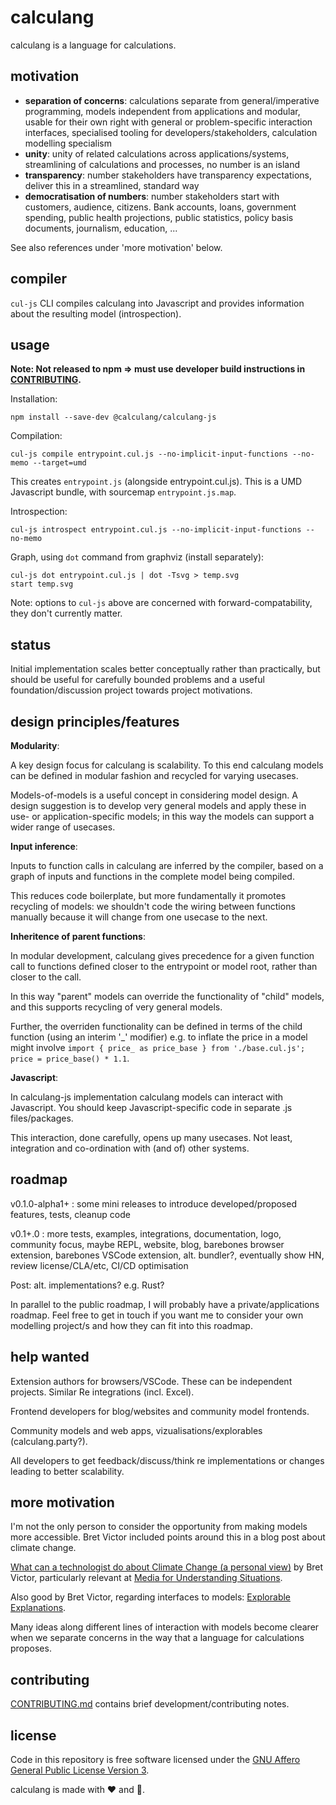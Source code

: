 # calculang

calculang is a language for calculations.

## motivation

- **separation of concerns**: calculations separate from general/imperative programming, models independent from applications and modular, usable for their own right with general or problem-specific interaction interfaces, specialised tooling for developers/stakeholders, calculation modelling specialism
- **unity**: unity of related calculations across applications/systems, streamlining of calculations and processes, no number is an island
- **transparency**: number stakeholders have transparency expectations, deliver this in a streamlined, standard way
- **democratisation of numbers**: number stakeholders start with customers, audience, citizens. Bank accounts, loans, government spending, public health projections, public statistics, policy basis documents, journalism, education, ...

See also references under 'more motivation' below.

## compiler

`cul-js` CLI compiles calculang into Javascript and provides information about the resulting model (introspection).

## usage

**Note: Not released to npm => must use developer build instructions in [CONTRIBUTING](./CONTRIBUTING.md).**

Installation:

```shell
npm install --save-dev @calculang/calculang-js
```

Compilation:

```shell
cul-js compile entrypoint.cul.js --no-implicit-input-functions --no-memo --target=umd
```

This creates `entrypoint.js` (alongside entrypoint.cul.js). This is a UMD Javascript bundle, with sourcemap `entrypoint.js.map`.

Introspection:

```shell
cul-js introspect entrypoint.cul.js --no-implicit-input-functions --no-memo
```

Graph, using `dot` command from graphviz (install separately):

```shell
cul-js dot entrypoint.cul.js | dot -Tsvg > temp.svg
start temp.svg
```

Note: options to `cul-js` above are concerned with forward-compatability, they don't currently matter.

## status

Initial implementation scales better conceptually rather than practically, but should be useful for carefully bounded problems and a useful foundation/discussion project towards project motivations.

## design principles/features

**Modularity**:

A key design focus for calculang is scalability. To this end calculang models can be defined in modular fashion and recycled for varying usecases.

Models-of-models is a useful concept in considering model design. A design suggestion is to develop very general models and apply these in use- or application-specific models; in this way the models can support a wider range of usecases.

**Input inference**:

Inputs to function calls in calculang are inferred by the compiler, based on a graph of inputs and functions in the complete model being compiled.

This reduces code boilerplate, but more fundamentally it promotes recycling of models: we shouldn't code the wiring between functions manually because it will change from one usecase to the next.

**Inheritence of parent functions**:

In modular development, calculang gives precedence for a given function call to functions defined closer to the entrypoint or model root, rather than closer to the call.

In this way "parent" models can override the functionality of "child" models, and this supports recycling of very general models.

Further, the overriden functionality can be defined in terms of the child function (using an interim '_' modifier) e.g. to inflate the price in a model might involve `import { price_ as price_base } from './base.cul.js'; price = price_base() * 1.1`.

**Javascript**:

In calculang-js implementation calculang models can interact with Javascript. You should keep Javascript-specific code in separate .js files/packages.

This interaction, done carefully, opens up many usecases. Not least, integration and co-ordination with (and of) other systems.

## roadmap

v0.1.0-alpha1+ : some mini releases to introduce developed/proposed features, tests, cleanup code

v0.1+.0 : more tests, examples, integrations, documentation, logo, community focus,  maybe REPL, website, blog, barebones browser extension, barebones VSCode extension, alt. bundler?, eventually show HN, review license/CLA/etc, CI/CD optimisation

Post: alt. implementations? e.g. Rust?

In parallel to the public roadmap, I will probably have a private/applications roadmap. Feel free to get in touch if you want me to consider your own modelling project/s and how they can fit into this roadmap.

## help wanted

Extension authors for browsers/VSCode. These can be independent projects. Similar Re integrations (incl. Excel).

Frontend developers for blog/websites and community model frontends.

Community models and web apps, vizualisations/explorables (calculang.party?).

All developers to get feedback/discuss/think re implementations or changes leading to better scalability.

## more motivation

I'm not the only person to consider the opportunity from making models more accessible. Bret Victor included points around this in a blog post about climate change.

[What can a technologist do about Climate Change (a personal view)](http://worrydream.com/ClimateChange) by Bret Victor, particularly relevant at [Media for Understanding Situations](http://worrydream.com/ClimateChange/#media).

Also good by Bret Victor, regarding interfaces to models: [Explorable Explanations](http://worrydream.com/#!/ExplorableExplanations).

Many ideas along different lines of interaction with models become clearer when we separate concerns in the way that a language for calculations proposes.

## contributing

[CONTRIBUTING.md](./CONTRIBUTING.md) contains brief development/contributing notes.

## license

Code in this repository is free software licensed under the [GNU Affero General Public License Version 3](LICENSE).

calculang is made with ❤️ and 🧉.
